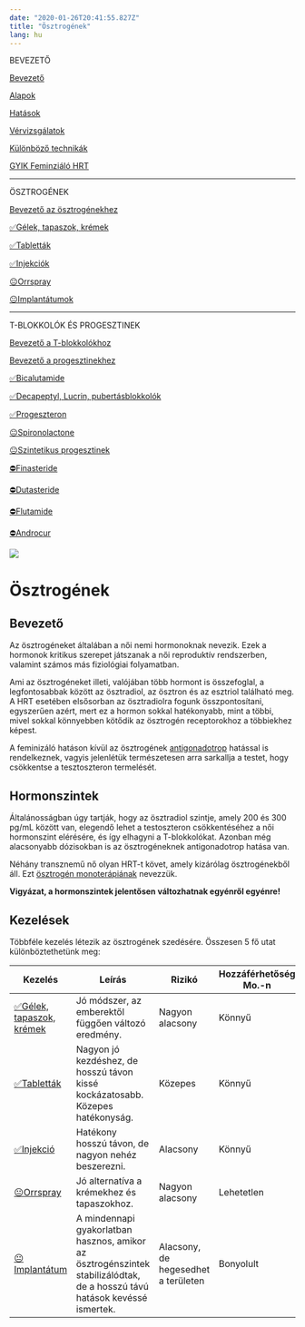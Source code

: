 ```yaml
---
date: "2020-01-26T20:41:55.827Z"
title: "Ösztrogének"
lang: hu
---
```


<div class="floating-columns">

<div class="floating-bar">

BEVEZETŐ

[Bevezető](/#/entry?id=feminizalo-hormonterapia)

[Alapok](/#/entry?id=feminizalo-hormonterapia-alapok)

[Hatások](/#/entry?id=feminizalo-hormonterapia-hatasok)

[Vérvizsgálatok](/#/entry?id=feminizalo-hormonterapia-vervizsgalatok)

[Különböző technikák](/#/entry?id=feminizalo-hormonterapia-technikak)

[GYIK Feminziáló HRT](/#/entry?id=feminizalo-hormonterapia-gyik)

<hr />

ÖSZTROGÉNEK

[Bevezető az ösztrogénekhez](/#/entry?id=osztrogenek)

[✅Gélek, tapaszok, krémek](/#/entry?id=feminizalo-gelek-tapaszok-kremek)

[✅Tabletták](/#/entry?id=feminizalo-tablettak)

[✅Injekciók](/#/entry?id=feminizalo-injekciok)

[😐Orrspray](/#/entry?id=orrspray)

[😐Implantátumok](/#/entry?id=implantatumok)

<hr />

T-BLOKKOLÓK ÉS PROGESZTINEK

[Bevezető a T-blokkolókhoz](/#/entry?id=t-blokkolok)

[Bevezető a progesztinekhez](/#/entry?id=progesztinek)

[✅Bicalutamide](/#/entry?id=bicalutamide)

[✅Decapeptyl, Lucrin, pubertásblokkolók](/#/entry?id=decapeptyl)

[✅Progeszteron](/#/entry?id=progeszteron)

[😐Spironolactone](/#/entry?id=spironolactone)

[😐Szintetikus progesztinek](/#/entry?id=szintetikus-progesztinek)

[⛔Finasteride](/#/entry?id=finasteride)

[⛔Dutasteride](/#/entry?id=dutasteride)

[⛔Flutamide](/#/entry?id=flutamide)

[⛔Androcur](/#/entry?id=androcur)

</div>

<div class="wiki-content">

<div class="header-image"><img src="assets/images/undraw_modern_woman.svg" /></div>

# Ösztrogének

## Bevezető

Az ösztrogéneket általában a női nemi hormonoknak nevezik. Ezek a hormonok kritikus szerepet játszanak a női reproduktív rendszerben, valamint számos más fiziológiai folyamatban.

Ami az ösztrogéneket illeti, valójában több hormont is összefoglal, a legfontosabbak között az ösztradiol, az ösztron és az esztriol található meg. A HRT esetében elsősorban az ösztradiolra fogunk összpontosítani, egyszerűen azért, mert ez a hormon sokkal hatékonyabb, mint a többi, mivel sokkal könnyebben kötődik az ösztrogén receptorokhoz a többiekhez képest.

A feminizáló hatáson kívül az ösztrogének [antigonadotrop](https://en.wikipedia.org/wiki/Gonadotropin) hatással is rendelkeznek, vagyis jelenlétük természetesen arra sarkallja a testet, hogy csökkentse a tesztoszteron termelését.

## Hormonszintek

Általánosságban úgy tartják, hogy az ösztradiol szintje, amely 200 és 300 pg/mL között van, elegendő lehet a testoszteron csökkentéséhez a női hormonszint elérésére, és így elhagyni a T-blokkolókat. Azonban még alacsonyabb dózisokban is az ösztrogéneknek antigonadotrop hatása van.

Néhány transznemű nő olyan HRT-t követ, amely kizárólag ösztrogénekből áll. Ezt [ösztrogén monoterápiának](/#/entry?id=feminizalo-hormonterapia-technikak) nevezzük.

**Vigyázat, a hormonszintek jelentősen változhatnak egyénről egyénre!**

## Kezelések

Többféle kezelés létezik az ösztrogének szedésére. Összesen 5 fő utat különböztethetünk meg:

<table>
    <thead>
        <tr>
            <th>Kezelés</th>
            <th>Leírás</th>
            <th>Rizikó</th>
            <th>Hozzáférhetőség Mo.-n</th>
        </tr>
    </thead>
    <tbody>
        <tr>
            <td><a href="/#/entry?id=feminizalo-gelek-tapaszok-kremek">✅Gélek, tapaszok, krémek</a></td>
            <td>Jó módszer, az emberektől függően változó eredmény.</td>
            <td>Nagyon alacsony</td>
            <td>Könnyű</td>
        </tr>
        <tr>
            <td><a href="/#/entry?id=osztrogen-tablettak">✅Tabletták</a></td>
            <td>Nagyon jó kezdéshez, de hosszú távon kissé kockázatosabb. Közepes hatékonyság.</td>
            <td>Közepes</td>
            <td>Könnyű</td>
        </tr>
        <tr>
            <td><a href="/#/entry?id=feminizalo-injekciok">✅Injekció</a></td>
            <td>Hatékony hosszú távon, de nagyon nehéz beszerezni.</td>
            <td>Alacsony</td>
            <td>Könnyű</td>
        </tr>
        <tr>
            <td><a href="/#/entry?id=orrspray">😐Orrspray</a></td>
            <td>Jó alternatíva a krémekhez és tapaszokhoz.</td>
            <td>Nagyon alacsony</td>
            <td>Lehetetlen</td>
        </tr>
        <tr>
            <td><a href="/#/entry?id=implantatumok">😐Implantátum</a></td>
            <td>A mindennapi gyakorlatban hasznos, amikor az ösztrogénszintek stabilizálódtak, de a hosszú távú hatások kevéssé ismertek.</td>
            <td>Alacsony, de hegesedhet a területen</td>
            <td>Bonyolult</td>
        </tr>
    </tbody>
</table>



</div>
